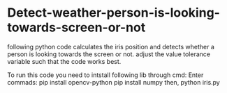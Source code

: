 # Detect-weather-person-is-looking-towards-screen-or-not
following python code calculates the iris position and detects whether a person is looking towards the screen or not.
adjust the value tolerance variable such that the code works best.

To run this code you need to intstall following lib through cmd:
Enter commads:
pip install opencv-python
pip install numpy
then,
python iris.py
